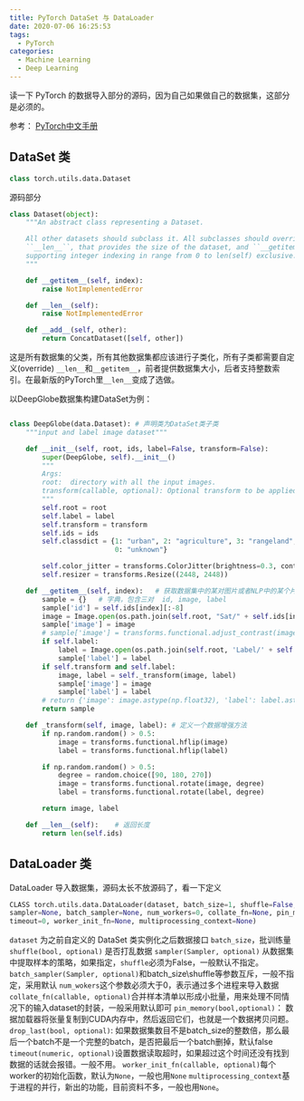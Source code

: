 ```yaml
---
title: PyTorch DataSet 与 DataLoader
date: 2020-07-06 16:25:53
tags:
  - PyTorch
categories:
  - Machine Learning
  - Deep Learning 
---
```


读一下 PyTorch 的数据导入部分的源码，因为自己如果做自己的数据集，这部分是必须的。

参考： [PyTorch中文手册](https://pytorch-cn.readthedocs.io/zh/latest/)

## DataSet 类
```python
class torch.utils.data.Dataset
```
源码部分

```python
class Dataset(object):
    """An abstract class representing a Dataset.

    All other datasets should subclass it. All subclasses should override
    ``__len__``, that provides the size of the dataset, and ``__getitem__``,
    supporting integer indexing in range from 0 to len(self) exclusive.
    """

    def __getitem__(self, index):
        raise NotImplementedError

    def __len__(self):
        raise NotImplementedError

    def __add__(self, other):
        return ConcatDataset([self, other])
```

这是所有数据集的父类，所有其他数据集都应该进行子类化，所有子类都需要自定义(override) `__len__`和`__getitem__`，前者提供数据集大小，后者支持整数索引。在最新版的PyTorch里`__len__`变成了选做。

以DeepGlobe数据集构建DataSet为例：

```python

class DeepGlobe(data.Dataset): # 声明类为DataSet类子类
    """input and label image dataset"""

    def __init__(self, root, ids, label=False, transform=False):
        super(DeepGlobe, self).__init__()
        """
        Args:
        root:  directory with all the input images.
        transform(callable, optional): Optional transform to be applied on a sample
        """
        self.root = root
        self.label = label
        self.transform = transform
        self.ids = ids
        self.classdict = {1: "urban", 2: "agriculture", 3: "rangeland", 4: "forest", 5: "water", 6: "barren",
                          0: "unknown"}

        self.color_jitter = transforms.ColorJitter(brightness=0.3, contrast=0.3, saturation=0.3, hue=0.04)
        self.resizer = transforms.Resize((2448, 2448))

    def __getitem__(self, index):   # 获取数据集中的某对图片或者NLP中的某个片段
        sample = {}   # 字典，包含三对  id, image, label 
        sample['id'] = self.ids[index][:-8]
        image = Image.open(os.path.join(self.root, "Sat/" + self.ids[index]))  # w, h
        sample['image'] = image
        # sample['image'] = transforms.functional.adjust_contrast(image, 1.4)
        if self.label:
            label = Image.open(os.path.join(self.root, 'Label/' + self.ids[index].replace('_sat.jpg', '_mask.png')))
            sample['label'] = label
        if self.transform and self.label:
            image, label = self._transform(image, label)
            sample['image'] = image
            sample['label'] = label
        # return {'image': image.astype(np.float32), 'label': label.astype(np.int64)}
        return sample

    def _transform(self, image, label): # 定义一个数据增强方法
        if np.random.random() > 0.5:
            image = transforms.functional.hflip(image)
            label = transforms.functional.hflip(label)

        if np.random.random() > 0.5:
            degree = random.choice([90, 180, 270])
            image = transforms.functional.rotate(image, degree)
            label = transforms.functional.rotate(label, degree)

        return image, label

    def __len__(self):    # 返回长度
        return len(self.ids)
```

## DataLoader 类
DataLoader 导入数据集，源码太长不放源码了，看一下定义
```python
CLASS torch.utils.data.DataLoader(dataset, batch_size=1, shuffle=False, 
sampler=None, batch_sampler=None, num_workers=0, collate_fn=None, pin_memory=False, drop_last=False, 
timeout=0, worker_init_fn=None, multiprocessing_context=None)
```

`dataset` 为之前自定义的 DataSet 类实例化之后数据接口
`batch_size`，批训练量
`shuffle(bool, optional)` 是否打乱数据
`sampler(Sampler, optional)` 从数据集中提取样本的策略，如果指定，`shuffle`必须为False，一般默认不指定。
`batch_sampler(Sampler, optional)`和batch_size\shuffle等参数互斥，一般不指定，采用默认
`num_wokers`这个参数必须大于0，表示通过多个进程来导入数据
`collate_fn(callable, optional)`合并样本清单以形成小批量，用来处理不同情况下的输入dataset的封装，一般采用默认即可
`pin_memory(bool,optional)`： 数据加载器将张量复制到CUDA内存中，然后返回它们，也就是一个数据拷贝问题。
`drop_last(bool, optional)`: 如果数据集数目不是batch_size的整数倍，那么最后一个batch不是一个完整的batch，是否把最后一个batch删掉，默认false
`timeout(numeric, optional)`设置数据读取超时，如果超过这个时间还没有找到数据的话就会报错。一般不用。
`worker_init_fn(callable, optional)`每个worker的初始化函数，默认为`None`，一般也用`None`
`multiprocessing_context`基于进程的并行，新出的功能，目前资料不多，一般也用`None`。

